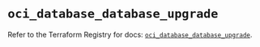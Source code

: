 # `oci_database_database_upgrade`

Refer to the Terraform Registry for docs: [`oci_database_database_upgrade`](https://registry.terraform.io/providers/oracle/oci/6.18.0/docs/resources/database_database_upgrade).
